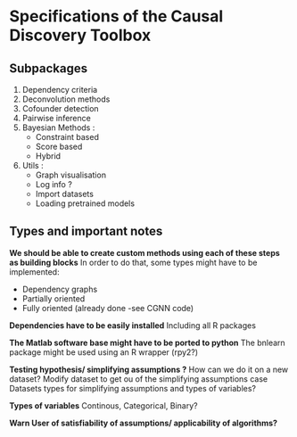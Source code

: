# Specifications of the Causal Discovery Toolbox

## Subpackages 

1. Dependency criteria
2. Deconvolution methods
3. Cofounder detection
4. Pairwise inference
6. Bayesian Methods : 
   * Constraint based
   * Score based
   * Hybrid
7. Utils :
   * Graph visualisation 
   * Log info ? 
   * Import datasets
   * Loading pretrained models
	  
## Types and important notes

**We should be able to create custom methods using each of these steps as building blocks**
In order to do that, some types might have to be implemented:
* Dependency graphs
* Partially oriented
* Fully oriented (already done -see CGNN code)

**Dependencies have to be easily installed**
Including all R packages

**The Matlab software base might have to be ported to python**
The bnlearn package might be used using an R wrapper (rpy2?)

**Testing hypothesis/ simplifying assumptions ?** 
How can we do it on a new dataset?
Modify dataset to get ou of the simplifying assumptions case
Datasets types for simplifying assumptions and types of variables? 

**Types of variables**
Continous, Categorical, Binary?

**Warn User of satisfiability of assumptions/ applicability of algorithms?**


